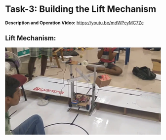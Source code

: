 # Task-3: Building the Lift Mechanism

**Description and Operation Video:** https://youtu.be/mdWPcyMC7Zc

## Lift Mechanism: ##
![Lift Mechanism](/Task-3/Lift_Mechanism.png?raw=true "Lift Mechanism")
